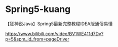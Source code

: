 # Spring5-kuang
【狂神说Java】Spring5最新完整教程IDEA版通俗易懂



https://www.bilibili.com/video/BV1WE411d7Dv?p=5&spm_id_from=pageDriver

